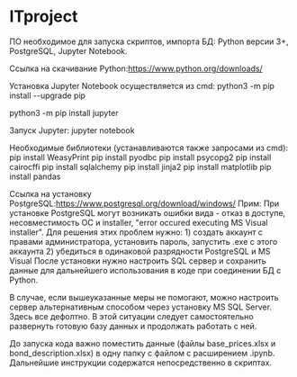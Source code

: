 # ITproject
ПО необходимое для запуска скриптов, импорта БД: Python версии 3+, PostgreSQL, Jupyter Notebook.

Ссылка на скачивание Python:https://www.python.org/downloads/

Установка Jupyter Notebook осуществляется из cmd: 
python3 -m pip install --upgrade pip

python3 -m pip install jupyter

Запуск Jupyter: jupyter notebook

Необходимые библиотеки (устанавливаются также запросами из cmd):
pip install WeasyPrint
pip install pyodbc
pip install psycopg2
pip install cairocffi
pip install sqlalchemy
pip install jinja2
pip install matplotlib
pip install pandas

Ссылка на установку PostgreSQL:https://www.postgresql.org/download/windows/
Прим: При установке PostgreSQL могут возникать ошибки вида - отказ в доступе, несовместимость ОС и installer, "error occured executing MS Visual installer". Для решения этих проблем нужно: 1) создать аккаунт с правами администратора, установить пароль, запустить .exe с этого аккаунта 2) убедиться в одинаковой разрядности PostgreSQL и MS Visual
После установки нужно настроить SQL сервер и сохранить данные для дальнейшего использования в коде при соединении БД с Python.

В случае, если вышеуказанные меры не помогают, можно настроить сервер альтернативным способом через установку MS SQL Server. Здесь все дефолтно. В этой ситуации следует самостоятельно развернуть готовую базу данных и продолжать работать с ней.

До запуска кода важно поместить данные (файлы base_prices.xlsx и bond_description.xlsx) в одну папку с файлом c расширением .ipynb.
Дальнейшие инструкции содержатся непосредственно в скриптах.
